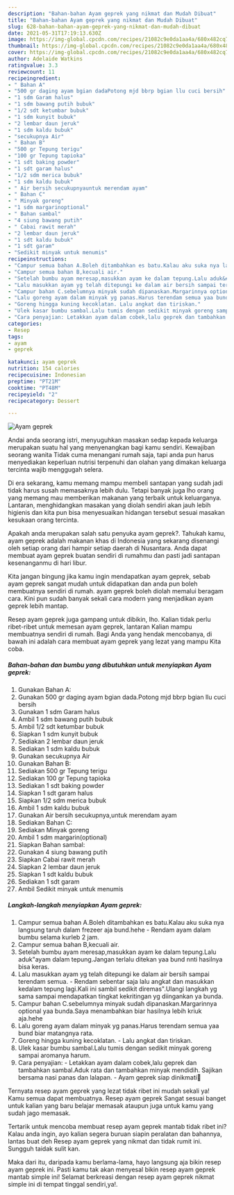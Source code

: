 ```yaml
---
description: "Bahan-bahan Ayam geprek yang nikmat dan Mudah Dibuat"
title: "Bahan-bahan Ayam geprek yang nikmat dan Mudah Dibuat"
slug: 628-bahan-bahan-ayam-geprek-yang-nikmat-dan-mudah-dibuat
date: 2021-05-31T17:19:13.630Z
image: https://img-global.cpcdn.com/recipes/21082c9e0da1aa4a/680x482cq70/ayam-geprek-foto-resep-utama.jpg
thumbnail: https://img-global.cpcdn.com/recipes/21082c9e0da1aa4a/680x482cq70/ayam-geprek-foto-resep-utama.jpg
cover: https://img-global.cpcdn.com/recipes/21082c9e0da1aa4a/680x482cq70/ayam-geprek-foto-resep-utama.jpg
author: Adelaide Watkins
ratingvalue: 3.3
reviewcount: 11
recipeingredient:
- " Bahan A"
- "500 gr daging ayam bgian dadaPotong mjd bbrp bgian llu cuci bersih"
- "1 sdm Garam halus"
- "1 sdm bawang putih bubuk"
- "1/2 sdt ketumbar bubuk"
- "1 sdm kunyit bubuk"
- "2 lembar daun jeruk"
- "1 sdm kaldu bubuk"
- "secukupnya Air"
- " Bahan B"
- "500 gr Tepung terigu"
- "100 gr Tepung tapioka"
- "1 sdt baking powder"
- "1 sdt garam halus"
- "1/2 sdm merica bubuk"
- "1 sdm kaldu bubuk"
- " Air bersih secukupnyauntuk merendam ayam"
- " Bahan C"
- " Minyak goreng"
- "1 sdm margarinoptional"
- " Bahan sambal"
- "4 siung bawang putih"
- " Cabai rawit merah"
- "2 lembar daun jeruk"
- "1 sdt kaldu bubuk"
- "1 sdt garam"
- "Sedikit minyak untuk menumis"
recipeinstructions:
- "Campur semua bahan A.Boleh ditambahkan es batu.Kalau aku suka nya langsung taruh dalam frezeer aja bund.hehe Rendam ayam dalam bumbu selama kurleb 2 jam."
- "Campur semua bahan B,kecuali air."
- "Setelah bumbu ayam meresap,masukkan ayam ke dalam tepung.Lalu aduk&#34;ayam dalam tepung.Jangan terlalu ditekan yaa bund nnti hasilnya bisa keras."
- "Lalu masukkan ayam yg telah ditepungi ke dalam air bersih sampai terendam semua. Rendam sebentar saja lalu angkat dan masukkan kedalam tepung lagi.Kali ini sambil sedikit diremas&#34;.Ulangi langkah yg sama sampai mendapatkan tingkat kekritingan yg diingankan ya bunda."
- "Campur bahan C.sebelumnya minyak sudah dipanaskan.Margarinnya optional yaa bunda.Saya menambahkan biar hasilnya lebih kriuk aja.hehe"
- "Lalu goreng ayam dalam minyak yg panas.Harus terendam semua yaa bund biar matangnya rata."
- "Goreng hingga kuning kecoklatan. Lalu angkat dan tiriskan."
- "Ulek kasar bumbu sambal.Lalu tumis dengan sedikit minyak goreng sampai aromanya harum."
- "Cara penyajian: Letakkan ayam dalam cobek,lalu geprek dan tambahkan sambal.Aduk rata dan tambahkan minyak mendidih. Sajikan bersama nasi panas dan lalapan. Ayam geprek siap dinikmati🤤"
categories:
- Resep
tags:
- ayam
- geprek

katakunci: ayam geprek 
nutrition: 154 calories
recipecuisine: Indonesian
preptime: "PT21M"
cooktime: "PT48M"
recipeyield: "2"
recipecategory: Dessert

---
```



![Ayam geprek](https://img-global.cpcdn.com/recipes/21082c9e0da1aa4a/680x482cq70/ayam-geprek-foto-resep-utama.jpg)

Andai anda seorang istri, menyuguhkan masakan sedap kepada keluarga merupakan suatu hal yang menyenangkan bagi kamu sendiri. Kewajiban seorang  wanita Tidak cuma menangani rumah saja, tapi anda pun harus menyediakan keperluan nutrisi terpenuhi dan olahan yang dimakan keluarga tercinta wajib menggugah selera.

Di era  sekarang, kamu memang mampu membeli santapan yang sudah jadi tidak harus susah memasaknya lebih dulu. Tetapi banyak juga lho orang yang memang mau memberikan makanan yang terbaik untuk keluarganya. Lantaran, menghidangkan masakan yang diolah sendiri akan jauh lebih higienis dan kita pun bisa menyesuaikan hidangan tersebut sesuai masakan kesukaan orang tercinta. 



Apakah anda merupakan salah satu penyuka ayam geprek?. Tahukah kamu, ayam geprek adalah makanan khas di Indonesia yang sekarang disenangi oleh setiap orang dari hampir setiap daerah di Nusantara. Anda dapat membuat ayam geprek buatan sendiri di rumahmu dan pasti jadi santapan kesenanganmu di hari libur.

Kita jangan bingung jika kamu ingin mendapatkan ayam geprek, sebab ayam geprek sangat mudah untuk didapatkan dan anda pun boleh membuatnya sendiri di rumah. ayam geprek boleh diolah memalui beragam cara. Kini pun sudah banyak sekali cara modern yang menjadikan ayam geprek lebih mantap.

Resep ayam geprek juga gampang untuk dibikin, lho. Kalian tidak perlu ribet-ribet untuk memesan ayam geprek, lantaran Kalian mampu membuatnya sendiri di rumah. Bagi Anda yang hendak mencobanya, di bawah ini adalah cara membuat ayam geprek yang lezat yang mampu Kita coba.

<!--inarticleads1-->

##### Bahan-bahan dan bumbu yang dibutuhkan untuk menyiapkan Ayam geprek:

1. Gunakan  Bahan A:
1. Gunakan 500 gr daging ayam bgian dada.Potong mjd bbrp bgian llu cuci bersih
1. Gunakan 1 sdm Garam halus
1. Ambil 1 sdm bawang putih bubuk
1. Ambil 1/2 sdt ketumbar bubuk
1. Siapkan 1 sdm kunyit bubuk
1. Sediakan 2 lembar daun jeruk
1. Sediakan 1 sdm kaldu bubuk
1. Gunakan secukupnya Air
1. Gunakan  Bahan B:
1. Sediakan 500 gr Tepung terigu
1. Sediakan 100 gr Tepung tapioka
1. Sediakan 1 sdt baking powder
1. Siapkan 1 sdt garam halus
1. Siapkan 1/2 sdm merica bubuk
1. Ambil 1 sdm kaldu bubuk
1. Gunakan  Air bersih secukupnya,untuk merendam ayam
1. Sediakan  Bahan C:
1. Sediakan  Minyak goreng
1. Ambil 1 sdm margarin(optional)
1. Siapkan  Bahan sambal:
1. Gunakan 4 siung bawang putih
1. Siapkan  Cabai rawit merah
1. Siapkan 2 lembar daun jeruk
1. Siapkan 1 sdt kaldu bubuk
1. Sediakan 1 sdt garam
1. Ambil Sedikit minyak untuk menumis




<!--inarticleads2-->

##### Langkah-langkah menyiapkan Ayam geprek:

1. Campur semua bahan A.Boleh ditambahkan es batu.Kalau aku suka nya langsung taruh dalam frezeer aja bund.hehe - Rendam ayam dalam bumbu selama kurleb 2 jam.
1. Campur semua bahan B,kecuali air.
1. Setelah bumbu ayam meresap,masukkan ayam ke dalam tepung.Lalu aduk&#34;ayam dalam tepung.Jangan terlalu ditekan yaa bund nnti hasilnya bisa keras.
1. Lalu masukkan ayam yg telah ditepungi ke dalam air bersih sampai terendam semua. - Rendam sebentar saja lalu angkat dan masukkan kedalam tepung lagi.Kali ini sambil sedikit diremas&#34;.Ulangi langkah yg sama sampai mendapatkan tingkat kekritingan yg diingankan ya bunda.
1. Campur bahan C.sebelumnya minyak sudah dipanaskan.Margarinnya optional yaa bunda.Saya menambahkan biar hasilnya lebih kriuk aja.hehe
1. Lalu goreng ayam dalam minyak yg panas.Harus terendam semua yaa bund biar matangnya rata.
1. Goreng hingga kuning kecoklatan. - Lalu angkat dan tiriskan.
1. Ulek kasar bumbu sambal.Lalu tumis dengan sedikit minyak goreng sampai aromanya harum.
1. Cara penyajian: - Letakkan ayam dalam cobek,lalu geprek dan tambahkan sambal.Aduk rata dan tambahkan minyak mendidih. Sajikan bersama nasi panas dan lalapan. - Ayam geprek siap dinikmati🤤




Ternyata resep ayam geprek yang lezat tidak ribet ini mudah sekali ya! Kamu semua dapat membuatnya. Resep ayam geprek Sangat sesuai banget untuk kalian yang baru belajar memasak ataupun juga untuk kamu yang sudah jago memasak.

Tertarik untuk mencoba membuat resep ayam geprek mantab tidak ribet ini? Kalau anda ingin, ayo kalian segera buruan siapin peralatan dan bahannya, lantas buat deh Resep ayam geprek yang nikmat dan tidak rumit ini. Sungguh taidak sulit kan. 

Maka dari itu, daripada kamu berlama-lama, hayo langsung aja bikin resep ayam geprek ini. Pasti kamu tak akan menyesal bikin resep ayam geprek mantab simple ini! Selamat berkreasi dengan resep ayam geprek nikmat simple ini di tempat tinggal sendiri,ya!.

